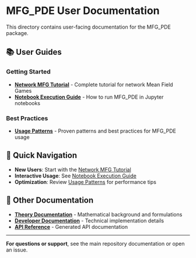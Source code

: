 # MFG_PDE User Documentation

This directory contains user-facing documentation for the MFG_PDE package.

## 📚 User Guides

### Getting Started
- **[Network MFG Tutorial](tutorials/network_mfg_tutorial.md)** - Complete tutorial for network Mean Field Games
- **[Notebook Execution Guide](notebook_execution_guide.md)** - How to run MFG_PDE in Jupyter notebooks

### Best Practices
- **[Usage Patterns](usage_patterns.md)** - Proven patterns and best practices for MFG_PDE usage

## 🎯 Quick Navigation

- **New Users**: Start with the [Network MFG Tutorial](tutorials/network_mfg_tutorial.md)
- **Interactive Usage**: See [Notebook Execution Guide](notebook_execution_guide.md)
- **Optimization**: Review [Usage Patterns](usage_patterns.md) for performance tips

## 📖 Other Documentation

- **[Theory Documentation](../theory/)** - Mathematical background and formulations
- **[Developer Documentation](../development/)** - Technical implementation details
- **[API Reference](../api/)** - Generated API documentation

---

**For questions or support**, see the main repository documentation or open an issue.
